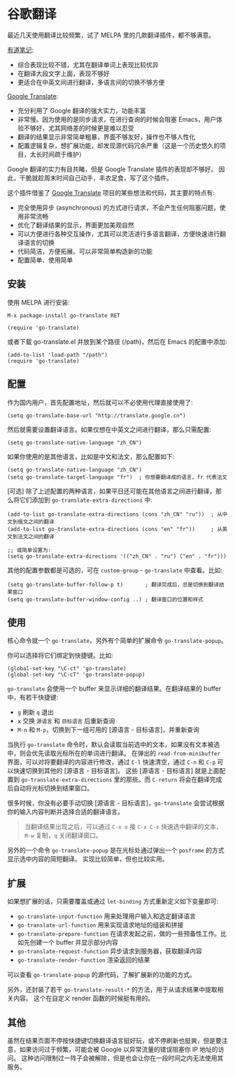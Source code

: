 # 谷歌翻译

最近几天使用翻译比较频繁，试了 MELPA 里的几款翻译插件，都不够满意。

[有道笔记](https://github.com/xuchunyang/youdao-dictionary.el):
- 综合表现比较不错，尤其在翻译单词上表现比较优异
- 在翻译大段文字上面，表现不够好
- 更适合在中英文间进行翻译，多语言间的切换不够方便

[Google Translate](https://github.com/atykhonov/google-translate):
- 充分利用了 Google 翻译的强大实力，功能丰富
- 非常慢。因为使用的是同步请求，在进行查询的时候会阻塞 Emacs，用户体验不够好，尤其网络差的时候更是难以忍受
- 翻译的结果显示非常简单粗暴，界面不够友好，操作也不够人性化
- 配置逻辑复杂，想扩展功能，却发现源代码冗余严重（这是一个历史悠久的项目，太长时间疏于维护）

Google 翻译的实力有目共睹，但是 Google Translate 插件的表现却不够好。
因此，干脆就趁周末时间自己动手，丰衣足食，写了这个插件。

这个插件借鉴了 [Google Translate](https://github.com/atykhonov/google-translate) 项目的某些想法和代码，其主要的特点有:
- 完全使用异步 (asynchronous) 的方式进行请求，不会产生任何阻塞问题，使用非常流畅
- 优化了翻译结果的显示，界面更加美观自然
- 可以方便进行各种交互操作，尤其可以灵活进行多语言翻译，方便快速进行翻译语言的切换
- 代码简洁，方便拓展。可以非常简单构造新的功能
- 配置简单、使用简单

## 安装

使用 MELPA 进行安装:
```
M-x package-install go-translate RET

(require 'go-translate)
```

或者下载 go-translate.el 并放到某个路径 (/path)，然后在 Emacs 的配置中添加:
```elisp
(add-to-list 'load-path "/path")
(require 'go-translate)
```

## 配置

作为国内用户，首先配置地址，然后就可以不必使用代理直接使用了:
```elisp
(setq go-translate-base-url "http://translate.google.cn")
```

然后就需要设置翻译语言。如果仅想在中英文之间进行翻译，那么只需配置:
```elisp
(setq go-translate-native-language "zh_CN")
```

如果你使用的是其他语言，比如是中文和法文，那么配置如下:
```elisp
(setq go-translate-native-language "zh_CN")
(setq go-translate-target-language "fr")  ; 你想要翻译成的语言，fr 代表法文
```

[可选] 除了上述配置的两种语言，如果平日还可能在其他语言之间进行翻译，那么将它们添加到 `go-translate-extra-directions` 中:
```elisp
(add-to-list go-translate-extra-directions (cons "zh_CN" "ru"))  ; 从中文到俄文之间的翻译
(add-to-list go-translate-extra-directions (cons "en" "fr"))     ; 从英文到法文之间的翻译

;; 或简单设置为:
(setq go-translate-extra-directions '(("zh_CN" . "ru") ("en" . "fr")))
```

其他的配置参数都是可选的，可在 `custom-group` - `go-translate` 中查看。比如:
```elisp
(setq go-translate-buffer-follow-p t)       ; 翻译完成后，总是切换到翻译结果窗口
(setq go-translate-buffer-window-config ..) ; 翻译窗口的位置和样式
```

## 使用

核心命令就一个 `go-translate`，另外有个简单的扩展命令 `go-translate-popup`。

你可以选择将它们绑定到快捷键。比如:
```elisp
(global-set-key "\C-ct" 'go-translate)
(global-set-key "\C-cT" 'go-translate-popup)
```

`go-translate` 会使用一个 buffer 来显示详细的翻译结果。在翻译结果的 buffer 中，有若干快捷键:
- `g` 刷新 `q` 退出
- `x` 交换 `源语言` 和 `目标语言` 后重新查询
- `M-n` 和 `M-p`，切换到下一组可用的 [源语言 - 目标语言]，并重新查询

当执行 `go-translate` 命令时，默认会读取当前选中的文本，如果没有文本被选中，则会优先读取光标所在的单词进行翻译。
在弹出的 `read-from-minibuffer` 界面，可以对将要翻译的内容进行修改，通过 `C-l` 快速清空，通过 `C-n` 和 `C-p` 可以快速切换到其他的 [源语言 - 目标语言]。
这些 [源语言 - 目标语言] 就是上面配置到 `go-translate-extra-directions` 里的那些。而 `C-return` 将会在翻译完成后自动将光标切换到结果窗口。

很多时候，你没有必要手动切换 [源语言 - 目标语言]，`go-translate` 会尝试根据你的输入内容判断并选择合适的翻译语言。

> 当翻译结果出现之后，可以通过 `C-x o` 接 `C-x C-x` 快速选中翻译的文本，`M-w` 复制，`q` 关闭翻译窗口。

另外的一个命令 `go-translate-popup` 是在光标处通过弹出一个 `posframe` 的方式显示选中内容的简短翻译。
实现比较简单，但也比较实用。

## 扩展

如果想扩展的话，只需要覆盖或通过 `let-binding` 方式重新定义如下变量即可:
- `go-translate-input-function` 用来处理用户输入和选定翻译语言
- `go-translate-url-function` 用来实现请求地址的组装和拼接
- `go-translate-prepare-function` 在请求发起之前，做的一些预备性工作。比如先创建一个 buffer 并显示部分内容
- `go-translate-request-function` 异步请求到服务器，获取翻译内容
- `go-translate-render-function` 渲染返回的结果

可以查看 `go-translate-popup` 的源代码，了解扩展新的功能的方式。

另外，还封装了若干 `go-translate-result-*` 的方法，用于从请求结果中提取相关内容。
这个在自定义 render 函数的时候挺有用的。

## 其他

虽然在结果页面不停按快捷键切换翻译语言挺好玩，或不停刷新也挺爽，但是要注意，如果访问过于频繁，可能会被 Google 以异常流量的错误阻塞你 IP 地址的访问。
这种访问限制过一阵子会被解除，但是也会让你在一段时间之内无法使用其服务。
